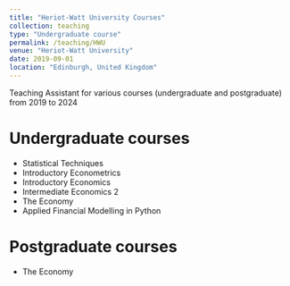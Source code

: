 ```yaml
---
title: "Heriot-Watt University Courses"
collection: teaching
type: "Undergraduate course"
permalink: /teaching/HWU
venue: "Heriot-Watt University"
date: 2019-09-01
location: "Edinburgh, United Kingdom"
---
```


Teaching Assistant for various courses (undergraduate and postgraduate) from 2019 to 2024

Undergraduate courses
======
- Statistical Techniques
- Introductory Econometrics
- Introductory Economics
- Intermediate Economics 2
- The Economy
- Applied Financial Modelling in Python

Postgraduate courses
======
- The Economy
